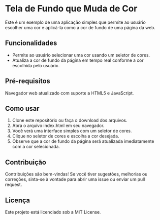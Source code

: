 # Tela de Fundo que Muda de Cor

Este é um exemplo de uma aplicação simples que permite ao usuário escolher uma cor e aplicá-la como a cor de fundo de uma página da web.

## Funcionalidades

- Permite ao usuário selecionar uma cor usando um seletor de cores.
- Atualiza a cor de fundo da página em tempo real conforme a cor escolhida pelo usuário.

## Pré-requisitos

Navegador web atualizado com suporte a HTML5 e JavaScript.

## Como usar

1) Clone este repositório ou faça o download dos arquivos.
1) Abra o arquivo index.html em seu navegador.
1) Você verá uma interface simples com um seletor de cores.
1) Clique no seletor de cores e escolha a cor desejada.
1) Observe que a cor de fundo da página será atualizada imediatamente com a cor selecionada.

## Contribuição

Contribuições são bem-vindas! Se você tiver sugestões, melhorias ou correções, sinta-se à vontade para abrir uma issue ou enviar um pull request.

## Licença

Este projeto está licenciado sob a MIT License.